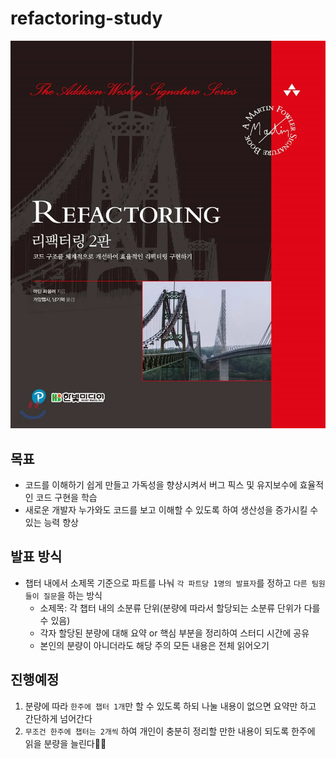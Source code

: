 # refactoring-study

![alt text](image.png)

## 목표

- 코드를 이해하기 쉽게 만들고 가독성을 향상시켜서 버그 픽스 및 유지보수에 효율적인 코드 구현을 학습
- 새로운 개발자 누가와도 코드를 보고 이해할 수 있도록 하여 생산성을 증가시킬 수 있는 능력 향상

## 발표 방식

- 챕터 내에서 소제목 기준으로 파트를 나눠 `각 파트당 1명의 발표자`를 정하고 `다른 팀원들이 질문`을 하는 방식
  - 소제목: 각 챕터 내의 소분류 단위(분량에 따라서 할당되는 소분류 단위가 다를 수 있음)
  - 각자 할당된 분량에 대해 요약 or 핵심 부분을 정리하여 스터디 시간에 공유
  - 본인의 분량이 아니더라도 해당 주의 모든 내용은 전체 읽어오기

## 진행예정

1. 분량에 따라 `한주에 챕터 1개`만 할 수 있도록 하되 나눌 내용이 없으면 요약만 하고 간단하게 넘어간다
2. `무조건 한주에 챕터는 2개씩` 하여 개인이 충분히 정리할 만한 내용이 되도록 한주에 읽을 분량을 늘린다🙇‍♂️
